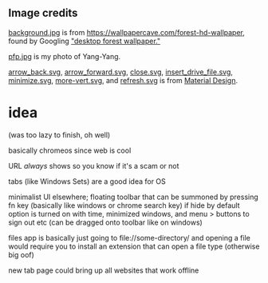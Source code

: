 ## Image credits

[background.jpg](./background.jpg) is from https://wallpapercave.com/forest-hd-wallpaper, found by Googling ["desktop forest wallpaper."](https://www.google.com/search?q=desktop+forest+wallpaper&tbm=isch#imgrc=W2gNjV50-lzzzM:)

[pfp.jpg](./pfp.jpg) is my photo of Yang-Yang.

[arrow_back.svg](./arrow_back.svg), [arrow_forward.svg](./arrow_forward.svg), [close.svg](./close.svg), [insert_drive_file.svg](./insert_drive_file.svg), [minimize.svg](./minimize.svg), [more-vert.svg](./more-vert.svg), and [refresh.svg](./refresh.svg) is from [Material Design](https://material.io/tools/icons/).

# idea

(was too lazy to finish, oh well)

basically chromeos since web is cool

URL *always* shows so you know if it's a scam or not

tabs (like Windows Sets) are a good idea for OS

minimalist UI elsewhere; floating toolbar that can be summoned by pressing fn key (basically like windows or chrome search key) if hide by default option is turned on with time, minimized windows, and menu > buttons to sign out etc (can be dragged onto toolbar like on windows)

files app is basically just going to file://some-directory/ and opening a file would require you to install an extension that can open a file type (otherwise big oof)

new tab page could bring up all websites that work offline
